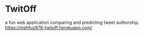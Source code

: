 # TwitOff
a fun web application comparing and predicting tweet authorship.
https://mahfuz978-twitoff.herokuapp.com/
